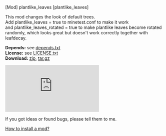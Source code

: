 [Mod] plantlike_leaves [plantlike_leaves]

This mod changes the look of default trees.  
Add plantlike_leaves = true to minetest.conf to make it work  
and plantlike_leaves_rotated = true to make plantlike leaves become rotated randomly, which looks great but doesn't work correctly together with leafdecay.


**Depends:** see [depends.txt](https://raw.githubusercontent.com/HybridDog/plantlike_leaves/master/depends.txt)  
**License:** see [LICENSE.txt](https://raw.githubusercontent.com/HybridDog/plantlike_leaves/master/LICENSE.txt)  
**Download:** [zip](https://github.com/HybridDog/plantlike_leaves/archive/master.zip), [tar.gz](https://github.com/HybridDog/plantlike_leaves/tarball/master)  

![I'm a screenshot!](https://forum.minetest.net/download/file.php?mode=view&id=3944&sid=1df2a536fbcc9cd8e360fc0f5684b909)

If you got ideas or found bugs, please tell them to me.

[How to install a mod?](http://wiki.minetest.net/Installing_Mods)
